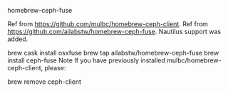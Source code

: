 homebrew-ceph-fuse

Ref from https://github.com/mulbc/homebrew-ceph-client.
Ref from https://github.com/ailabstw/homebrew-ceph-fuse. Nautilus support was added.

brew cask install osxfuse
brew tap ailabstw/homebrew-ceph-fuse
brew install ceph-fuse
Note If you have previously installed mulbc/homebrew-ceph-client, please:

brew remove ceph-client
